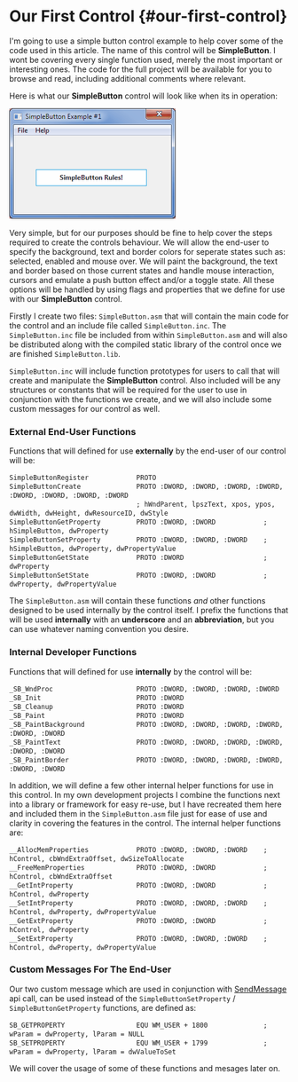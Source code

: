 # Our First Control {#our-first-control}

I'm going to use a simple button control example to help cover some of the code used in this article. The name of this control will be **SimpleButton**. I wont be covering every single function used, merely the most important or interesting ones. The code for the full project will be available for you to browse and read, including additional comments where relevant.

Here is what our **SimpleButton** control will look like when its in operation:



![](/assets/SimpleButtonDemo.gif)



Very simple, but for our purposes should be fine to help cover the steps required to create the controls behaviour. We will allow the end-user to specify the background, text and border colors for seperate states such as: selected, enabled and mouse over. We will paint the background, the text and border based on those current states and handle mouse interaction, cursors and emulate a push button effect and/or a toggle state. All these options will be handled by using flags and properties that we define for use with our **SimpleButton** control.

Firstly I create two files: `SimpleButton.asm` that will contain the main code for the control and an include file called `SimpleButton.inc`. The `SimpleButton.inc` file be included from within `SimpleButton.asm` and will also be distributed along with the compiled static library of the control once we are finished `SimpleButton.lib`.

`SimpleButton.inc` will include function prototypes for users to call that will create and manipulate the **SimpleButton** control. Also included will be any structures or constants that will be required for the user to use in conjunction with the functions we create, and we will also include some custom messages for our control as well.

### External End-User Functions

Functions that will defined for use **externally** by the end-user of our control will be:

```x86asm
SimpleButtonRegister            PROTO
SimpleButtonCreate              PROTO :DWORD, :DWORD, :DWORD, :DWORD, :DWORD, :DWORD, :DWORD, :DWORD
                                ; hWndParent, lpszText, xpos, ypos, dwWidth, dwHeight, dwResourceID, dwStyle
SimpleButtonGetProperty         PROTO :DWORD, :DWORD            ; hSimpleButton, dwProperty
SimpleButtonSetProperty         PROTO :DWORD, :DWORD, :DWORD    ; hSimpleButton, dwProperty, dwPropertyValue
SimpleButtonGetState            PROTO :DWORD                    ; dwProperty
SimpleButtonSetState            PROTO :DWORD, :DWORD            ; dwProperty, dwPropertyValue
```

The `SimpleButton.asm` will contain these functions _and_ other functions designed to be used internally by the control itself. I prefix the functions that will be used **internally** with an **underscore** and an **abbreviation**, but you can use whatever naming convention you desire.

### Internal Developer Functions

Functions that will defined for use **internally** by the control will be:

```x86asm
_SB_WndProc                     PROTO :DWORD, :DWORD, :DWORD, :DWORD
_SB_Init                        PROTO :DWORD
_SB_Cleanup                     PROTO :DWORD
_SB_Paint                       PROTO :DWORD
_SB_PaintBackground             PROTO :DWORD, :DWORD, :DWORD, :DWORD, :DWORD, :DWORD
_SB_PaintText                   PROTO :DWORD, :DWORD, :DWORD, :DWORD, :DWORD, :DWORD
_SB_PaintBorder                 PROTO :DWORD, :DWORD, :DWORD, :DWORD, :DWORD, :DWORD
```

In addition, we will define a few other internal helper functions for use in this control. In my own development projects I combine the functions next into a library or framework for easy re-use, but I have recreated them here and included them in the `SimpleButton.asm` file just for ease of use and clarity in covering the features in the control. The internal helper functions are:

```x86asm
__AllocMemProperties            PROTO :DWORD, :DWORD, :DWORD    ; hControl, cbWndExtraOffset, dwSizeToAllocate
__FreeMemProperties             PROTO :DWORD, :DWORD            ; hControl, cbWndExtraOffset
__GetIntProperty                PROTO :DWORD, :DWORD            ; hControl, dwProperty
__SetIntProperty                PROTO :DWORD, :DWORD, :DWORD    ; hControl, dwProperty, dwPropertyValue
__GetExtProperty                PROTO :DWORD, :DWORD            ; hControl, dwProperty
__SetExtProperty                PROTO :DWORD, :DWORD, :DWORD    ; hControl, dwProperty, dwPropertyValue
```

### Custom Messages For The End-User

Our two custom message which are used in conjunction with [SendMessage](https://msdn.microsoft.com/en-us/library/windows/desktop/ms644950%28v=vs.85%29.aspx) api call, can be used instead of the `SimpleButtonSetProperty` / `SimpleButtonGetProperty` functions, are defined as:

```x86asm
SB_GETPROPERTY                  EQU WM_USER + 1800              ; wParam = dwProperty, lParam = NULL
SB_SETPROPERTY                  EQU WM_USER + 1799              ; wParam = dwProperty, lParam = dwValueToSet
```

We will cover the usage of some of these functions and mesages later on.

